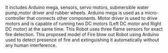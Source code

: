 It includes Arduino mega, sensors, servo motors, submersible water pump,motor driver and rubber wheels. Arduino mega is used as a micro-controller that connects other components. Motor driver is used to drive motors and is capable of running two DC motors (Left DC motor and Right DC motor) at the same time. This Robot uses three flame sensors for exact fire detection. This proposed model of Fire blow out Robot using Arduino used to detect presence of fire and extinguishing it automatically without any human interference.
